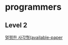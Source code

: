 # programmers

## Level 2
[멀쩡한 사각형(available-paper](https://www.notion.so/2023-01-25-Wed-03e132e1c36143e584c4a4fb16460e8f, "멀쩡한 사각형")
